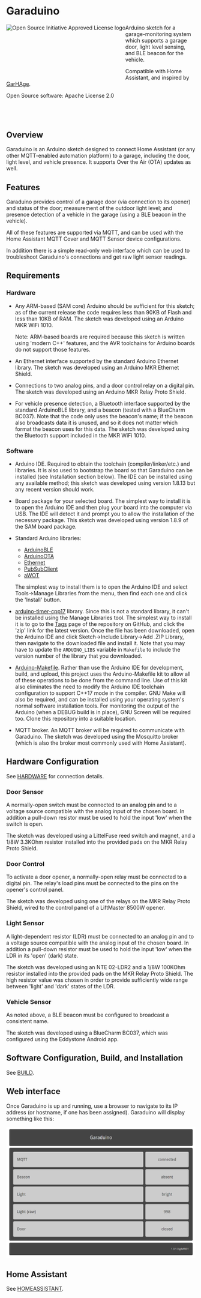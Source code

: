 # Garaduino

<a href="https://opensource.org"><img height="150" align="left"
src="https://opensource.org/files/OSIApprovedCropped.png" alt="Open
Source Initiative Approved License logo"></a>

Arduino sketch for a garage-monitoring system which supports a garage
door, light level sensing, and BLE beacon for the vehicle.

Compatible with Home Assistant, and inspired by
[GarHAge](https://github.com/marthoc/GarHAge).

Open Source software: Apache License 2.0

## &nbsp;

## Overview

Garaduino is an Arduino sketch designed to connect Home Assistant (or
any other MQTT-enabled automation platform) to a garage, including the
door, light level, and vehicle presence. It supports Over the Air
(OTA) updates as well.

## Features

Garaduino provides control of a garage door (via connection to its
opener) and status of the door; measurement of the outdoor light
level; and presence detection of a vehicle in the garage (using a BLE
beacon in the vehicle).

All of these features are supported via MQTT, and can be used with the
Home Assistant MQTT Cover and MQTT Sensor device configurations.

In addition there is a simple read-only web interface which can be used
to troubleshoot Garaduino's connections and get raw light sensor readings.

## Requirements

### Hardware

* Any ARM-based (SAM core) Arduino should be sufficient for this
sketch; as of the current release the code requires less than 90KB of
Flash and less than 10KB of RAM.  The sketch was developed using an
Arduino MKR WiFi 1010.

   Note: ARM-based boards are required because this sketch is written
   using 'modern C++' features, and the AVR toolchains for Arduino
   boards do not support those features.

* An Ethernet interface supported by the standard Arduino Ethernet
library. The sketch was developed using an Arduino MKR Ethernet
Shield.

* Connections to two analog pins, and a door control relay on a
digital pin. The sketch was developed using an Arduino MKR Relay Proto
Shield.

* For vehicle presence detection, a Bluetooth interface supported by
the standard ArduinoBLE library, and a beacon (tested with a BlueCharm
BC037). Note that the code only uses the beacon's name; if the beacon
also broadcasts data it is unused, and so it does not matter which
format the beacon uses for this data. The sketch was developed using
the Bluetooth support included in the MKR WiFi 1010.

### Software

* Arduino IDE. Required to obtain the toolchain (compiler/linker/etc.)
and libraries.  It is also used to bootstrap the board so that
Garaduino can be installed (see Installation section below). The IDE
can be installed using any available method; this sketch was developed
using version 1.8.13 but any recent version should work.

* Board package for your selected board. The simplest way to install
it is to open the Arduino IDE and then plug your board into the
computer via USB. The IDE will detect it and prompt you to allow the
installation of the necessary package. This sketch was developed using
version 1.8.9 of the SAM board package.

* Standard Arduino libraries:
    * [ArduinoBLE](https://github.com/arduino-libraries/ArduinoBLE)
    * [ArduinoOTA](https://github.com/jandrassy/ArduinoOTA)
    * [Ethernet](https://github.com/arduino-libraries/Ethernet)
    * [PubSubClient](https://github.com/knolleary/pubsubclient)
    * [aWOT](https://github.com/lasselukkari/aWOT)

    The simplest way to install them is to open the Arduino IDE and select
    Tools->Manage Libraries from the menu, then find each one and click
    the 'Install' button.

* [arduino-timer-cpp17](https://github.com/kpfleming/arduino-timer-cpp17)
library. Since this is not a standard library, it can't be installed
using the Manage Libraries tool. The simplest way to install it is to
go to the
[Tags](https://github.com/kpfleming/arduino-timer-cpp17/tags) page of
the repository on GitHub, and click the 'zip' link for the latest
version. Once the file has been downloaded, open the Arduino IDE and
click Sketch->Include Library->Add .ZIP Library, then navigate to the
downloaded file and install it. Note that you may have to update the
`ARDUINO_LIBS` variable in `Makefile` to include the version number of
the library that you downloaded.

* [Arduino-Makefile](https://github.com/sudar/Arduino-Makefile). Rather
than use the Arduino IDE for development, build, and upload, this
project uses the Arduino-Makefile kit to allow all of these operations
to be done from the command line. Use of this kit also eliminates the
need to modify the Arduino IDE toolchain configuration to support
C++17 mode in the compiler. GNU Make will also be required, and can be
installed using your operating system's normal software installation
tools. For monitoring the output of the Arduino (when a DEBUG build is
in place), GNU Screen will be required too. Clone this repository into
a suitable location.

* MQTT broker. An MQTT broker will be required to communicate with
Garaduino. The sketch was developed using the Mosquitto broker (which
is also the broker most commonly used with Home Assistant).

## Hardware Configuration

See [HARDWARE](HARDWARE.md) for connection details.

### Door Sensor

A normally-open switch must be connected to an analog pin and to a
voltage source compatible with the analog input of the chosen
board. In addition a pull-down resistor must be used to hold the input
'low' when the switch is open.

The sketch was developed using a LittelFuse reed switch and magnet,
and a 1/8W 3.3KOhm resistor installed into the provided pads on the
MKR Relay Proto Shield.

### Door Control

To activate a door opener, a normally-open relay must be connected to
a digital pin.  The relay's load pins must be connected to the pins on
the opener's control panel.

The sketch was developed using one of the relays on the MKR Relay
Proto Shield, wired to the control panel of a LiftMaster 8500W opener.

### Light Sensor

A light-dependent resistor (LDR) must be connected to an analog pin
and to a voltage source compatible with the analog input of the chosen
board. In addition a pull-down resistor must be used to hold the input
'low' when the LDR in its 'open' (dark) state.

The sketch was developed using an NTE 02-LDR2 and a 1/8W 100KOhm
resistor installed into the provided pads on the MKR Relay Proto
Shield. The high resistor value was chosen in order to provide
sufficiently wide range between 'light' and 'dark' states of the LDR.

### Vehicle Sensor

As noted above, a BLE beacon must be configured to broadcast a
consistent name.

The sketch was developed using a BlueCharm BC037, which was configured
using the Eddystone Android app.

## Software Configuration, Build, and Installation

See [BUILD](BUILD.md).

## Web interface

Once Garaduino is up and running, use a browser to navigate to its
IP address (or hostname, if one has been assigned). Garaduino will
display something like this:

![Garaduino web interface](garaduino-web-interface.png)

## Home Assistant

See [HOMEASSISTANT](HOMEASSISTANT.md).
